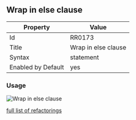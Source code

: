 ## Wrap in else clause

Property | Value
--- | --- 
Id | RR0173
Title | Wrap in else clause
Syntax | statement
Enabled by Default | yes

### Usage

![Wrap in else clause](../../images/refactorings/WrapInElseClause.png)

[full list of refactorings](Refactorings.md)

